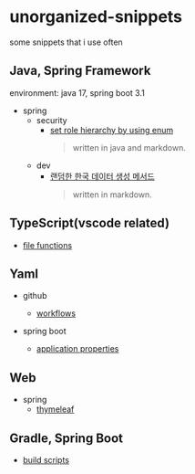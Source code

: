# unorganized-snippets

some snippets that i use often

## Java, Spring Framework

environment: java 17, spring boot 3.1

- spring
  - security
    - [set role hierarchy by using enum](https://github.com/yhtps/unorganized-snippets/blob/main/java-spring/security/roleHierarchy.md)
      > written in java and markdown.
  - dev
    - [랜덤한 한국 데이터 생성 메서드](https://github.com/yhtps/unorganized-snippets/blob/main/java-spring/dev/koreanData.md)
      > written in markdown.

## TypeScript(vscode related)

- [file functions](https://github.com/yhtps/unorganized-snippets/blob/main/typescript/fileUtils.ts)

## Yaml

- github

  - [workflows](https://github.com/yhtps/unorganized-snippets/blob/main/yaml/github/cicd.md)

- spring boot

  - [application properties](https://github.com/yhtps/unorganized-snippets/blob/main/yaml/spring-boot/properties.md)

## Web

- spring
  - [thymeleaf](https://github.com/yhtps/unorganized-snippets/blob/main/web/spring-boot/thymeleaf.md)

## Gradle, Spring Boot

- [build scripts](https://github.com/yhtps/unorganized-snippets/blob/main/gradle-spring/build-gradle.md)
